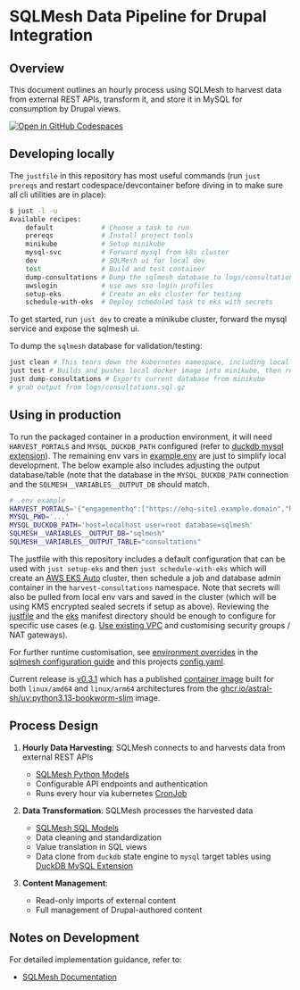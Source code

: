 # SQLMesh Data Pipeline for Drupal Integration

## Overview
This document outlines an hourly process using SQLMesh to harvest data from external REST APIs, transform it, and store it in MySQL for consumption by Drupal views.

[![Open in GitHub Codespaces](https://github.com/codespaces/badge.svg)](https://codespaces.new/wagov-dtt/wa.gov.au_harvest-consultations)

## Developing locally
The `justfile` in this repository has most useful commands (run `just prereqs` and restart codespace/devcontainer before diving in to make sure all cli utilities are in place):

```bash
$ just -l -u
Available recipes:
    default            # Choose a task to run
    prereqs            # Install project tools
    minikube           # Setup minikube
    mysql-svc          # Forward mysql from k8s cluster
    dev                # SQLMesh ui for local dev
    test               # Build and test container
    dump-consultations # Dump the sqlmesh database to logs/consultations.sql.gz (run test to create/populate db first)
    awslogin           # use aws sso login profiles
    setup-eks          # Create an eks cluster for testing
    schedule-with-eks  # Deploy scheduled task to eks with secrets
```

To get started, run `just dev` to create a minikube cluster, forward the mysql service and expose the sqlmesh ui.

To dump the `sqlmesh` database for validation/testing:

```bash
just clean # This tears down the kubernetes namespace, including local db
just test # Builds and pushes local docker image into minikube, then runs the job once off (and schedules for hourly runs)
just dump-consultations # Exports current database from minikube
# grab output from logs/consultations.sql.gz
```

## Using in production

To run the packaged container in a production environment, it will need `HARVEST_PORTALS` and `MYSQL_DUCKDB_PATH` configured (refer to [duckdb mysql extension](https://duckdb.org/docs/extensions/mysql#configuration)). The remaining env vars in [example.env](example.env) are just to simplify local development. The below example also includes adjusting the output database/table (note that the database in the `MYSQL_DUCKDB_PATH` connection and the `SQLMESH__VARIABLES__OUTPUT_DB` should match.

```bash
# .env example
HARVEST_PORTALS='{"engagementhq":["https://ehq-site1.example.domain","https:/ehq-site2.example.domain"],"citizenspace":["https://cs-site3.example.domain","https://cs-site4.example.domain"]}'
MYSQL_PWD='...'
MYSQL_DUCKDB_PATH='host=localhost user=root database=sqlmesh'
SQLMESH__VARIABLES__OUTPUT_DB="sqlmesh"
SQLMESH__VARIABLES__OUTPUT_TABLE="consultations"
```

The justfile with this repository includes a default configuration that can be used with `just setup-eks` and then `just schedule-with-eks` which will create an [AWS EKS Auto](https://docs.aws.amazon.com/eks/latest/userguide/quickstart.html) cluster, then schedule a job and database admin container in the `harvest-consultations` namespace. Note that secrets will also be pulled from local env vars and saved in the cluster (which will be using KMS encrypted sealed secrets if setup as above). Reviewing the [justfile](justfile) and the [eks](eks) manifest directory should be enough to configure for specific use cases (e.g. [Use existing VPC](https://eksctl.io/usage/vpc-configuration/#use-existing-vpc-other-custom-configuration) and customising security groups / NAT gateways).

For further runtime customisation, see [environment overrides](https://sqlmesh.readthedocs.io/en/stable/guides/configuration/#overrides) in the [sqlmesh configuration guide](https://sqlmesh.readthedocs.io/en/stable/guides/configuration/) and this projects [config.yaml](./config.yaml).

Current release is [v0.3.1](https://github.com/wagov-dtt/wa.gov.au_harvest-consultations/releases/tag/v0.3.1) which has a published [container image](https://github.com/wagov-dtt/wa.gov.au_harvest-consultations/pkgs/container/harvest-consultations/379042309?tag=0.3.1) built for both `linux/amd64` and `linux/arm64` architectures from the [ghcr.io/astral-sh/uv:python3.13-bookworm-slim](https://docs.astral.sh/uv/guides/integration/docker/#available-images) image.

## Process Design

1. **Hourly Data Harvesting**: SQLMesh connects to and harvests data from external REST APIs
   - [SQLMesh Python Models](https://sqlmesh.readthedocs.io/en/stable/concepts/models/python_models/)
   - Configurable API endpoints and authentication
   - Runs every hour via kubernetes [CronJob](https://kubernetes.io/docs/concepts/workloads/controllers/cron-jobs/)

2. **Data Transformation**: SQLMesh processes the harvested data
   - [SQLMesh SQL Models](https://sqlmesh.readthedocs.io/en/stable/concepts/models/sql_models/)
   - Data cleaning and standardization
   - Value translation in SQL views
   - Data clone from `duckdb` state engine to `mysql` target tables using [DuckDB MySQL Extension](https://duckdb.org/docs/stable/extensions/mysql.html)

4. **Content Management**:
   - Read-only imports of external content
   - Full management of Drupal-authored content

## Notes on Development
For detailed implementation guidance, refer to:
- [SQLMesh Documentation](https://sqlmesh.com/docs/)
